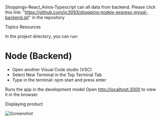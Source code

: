 Shoppings-React_Axios-Typescript can all data from backend. Please click this link: "https://github.com/ijc3093/shopping-nodejs-express-mysql-backend.git" in the repository

Topics
Resources

In the project directory, you can run:

# Node (Backend) 
- Open another Visual Code studio (VSC)
- Select New Terminal in the Top Terminal Tab
- Type in the terminal: npm start and press enter

Runs the app in the development model
Open [http://localhost:3000](http://localhost:3000) to view it in the browser.

Displaying product

![Screenshot](https://github.com/ijc3093/Shoppings-React_Axios-Typescript/blob/master/images/list.png)


